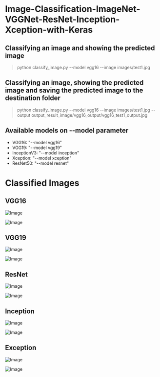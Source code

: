 # Image-Classification-ImageNet-VGGNet-ResNet-Inception-Xception-with-Keras

## Classifying an image and showing the predicted image
>python classify_image.py --model vgg16 --image images/test1.jpg 

## Classifying an image, showing the predicted image and saving the predicted image to the destination folder
>python classify_image.py --model vgg16 --image images/test1.jpg --output output_result_image/vgg16_output/vgg16_test1_output.jpg


## Available models on --model parameter
- VGG16: "--model vgg16"
- VGG19: "--model vgg19"
- InceptionV3: "--model inception"
- Xception: "--model xception"
- ResNet50: "--model resnet"


# Classified Images

## VGG16
![Image](vgg16_test5_output.jpg)

![Image](vgg16_test10_output.jpg)


## VGG19
![Image](vgg19_test5_output.jpg)

![Image](vgg19_test10_output.jpg)


## ResNet
![Image](resnet_test5_output.jpg)

![Image](resnet_test10_output.jpg)


## Inception
![Image](inception_test5_output.jpg)

![Image](inception_test10_output.jpg)


## Exception
![Image](exception_test5_output.jpg)

![Image](exception_test10_output.jpg)


